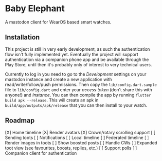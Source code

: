 # Baby Elephant

A mastodon client for WearOS based smart watches.

## Installation

This project is still in very early development, as such the authentication flow isn't fully implemented yet. Eventually the project will support authentication via a companion phone app and be available through the Play Store, until then it's probably only of interest to very technical users.

Currently to log in you need to go to the *Development* settings on your mastodon instance and create a new application with read/write/follow/push permissions. Then copy the `lib/config.dart.sample` file to `lib/config.dart` and enter your *access token* (don't share this with anyone!) and *instance*. You can then compile the app by running `flutter build apk --release`. This will create an apk in `build/app/outputs/apk/release` that you can then install to your watch.

## Roadmap

[X] Home timeline
[X] Render avatars
[X] Crown/rotary scrolling support
[ ] Sending toots
[ ] Notifications
[ ] Local timeline
[ ] Federated timeline
[ ] Render images in toots
[ ] Show boosted posts
[ ] Handle CWs
[ ] Expanded toot view (see favourites, boosts, replies, etc.)
[ ] Support polls
[ ] Companion client for authentication
